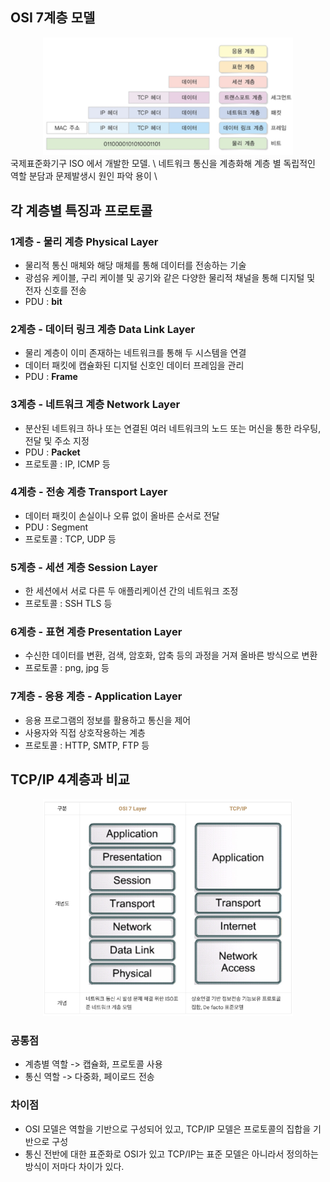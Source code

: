 ## OSI 7계층 모델
<div align='center'>
    <img src="image/osi7.png" width="400px">
</div>
국제표준화기구 ISO 에서 개발한 모델. \
네트워크 통신을 계층화해 계층 별 독립적인 역할 분담과 문제발생시 원인 파악 용이 \

## 각 계층별 특징과 프로토콜

### 1계층 - 물리 계층 Physical Layer
- 물리적 통신 매체와 해당 매체를 통해 데이터를 전송하는 기술
- 광섬유 케이블, 구리 케이블 및 공기와 같은 다양한 물리적 채널을 통해 디지털 및 전자 신호를 전송
- PDU : **bit**

### 2계층 - 데이터 링크 계층 Data Link Layer
- 물리 계층이 이미 존재하는 네트워크를 통해 두 시스템을 연결
- 데이터 패킷에 캡슐화된 디지털 신호인 데이터 프레임을 관리
- PDU : **Frame**

### 3계층 - 네트워크 계층 Network Layer
- 분산된 네트워크 하나 또는 연결된 여러 네트워크의 노드 또는 머신을 통한 라우팅, 전달 및 주소 지정
- PDU : **Packet**
- 프로토콜 : IP, ICMP 등

### 4계층 - 전송 계층 Transport Layer
- 데이터 패킷이 손실이나 오류 없이 올바른 순서로 전달
- PDU : Segment
- 프로토콜 : TCP, UDP 등

### 5계층 - 세션 계층 Session Layer
- 한 세션에서 서로 다른 두 애플리케이션 간의 네트워크 조정
- 프로토콜 : SSH TLS 등

### 6계층 -  표현 계층 Presentation Layer
- 수신한 데이터를 변환, 검색, 암호화, 압축 등의 과정을 거져 올바른 방식으로 변환
- 프로토콜 : png, jpg 등

### 7계층 - 응용 계층 - Application Layer
- 응용 프로그램의 정보를 활용하고 통신을 제어
- 사용자와 직접 상호작용하는 계층
- 프로토콜 : HTTP, SMTP, FTP 등

## TCP/IP 4계층과 비교

<div align='center'>
    <img src="image/osi_tcp.png" width="400px">
</div>

### 공통점
- 계층별 역할 -> 캡슐화, 프로토콜 사용
- 통신 역할 -> 다중화, 페이로드 전송

### 차이점
- OSI 모델은 역할을 기반으로 구성되어 있고, TCP/IP 모델은 프로토콜의 집합을 기반으로 구성
- 통신 전반에 대한 표준화로 OSI가 있고 TCP/IP는 표준 모델은 아니라서 정의하는 방식이 저마다 차이가 있다.
